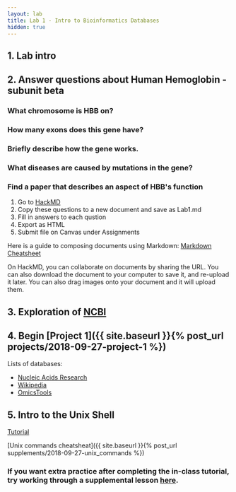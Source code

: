 ```yaml
---
layout: lab
title: Lab 1 - Intro to Bioinformatics Databases
hidden: true
---
```


## 1. Lab intro

## 2. Answer questions about Human Hemoglobin - subunit beta

### What chromosome is HBB on?
### How many exons does this gene have?
### Briefly describe how the gene works.
### What diseases are caused by mutations in the gene?
### Find a paper that describes an aspect of HBB's function

1. Go to [HackMD](https://hackmd.io/)
2. Copy these questions to a new document and save as Lab1.md
2. Fill in answers to each qustion
3. Export as HTML
3. Submit file on Canvas under Assignments

Here is a guide to composing documents using Markdown: [Markdown Cheatsheet](https://github.com/adam-p/markdown-here/wiki/Markdown-Cheatsheet)

On HackMD, you can collaborate on documents by sharing the URL. You can also download the document to your computer to save it, and re-upload it later. You can also drag images onto your document and it will upload them.


## 3. Exploration of [NCBI](https://www.ncbi.nlm.nih.gov/)

## 4. Begin [Project 1]({{ site.baseurl }}{% post_url projects/2018-09-27-project-1 %})
Lists of databases:

- [Nucleic Acids Research](https://academic.oup.com/nar/article/45/D1/D1/2770636/The-24th-annual-Nucleic-Acids-Research-database)
- [Wikipedia](https://en.wikipedia.org/wiki/List_of_biological_databases#DNA_Databases)
- [OmicsTools](https://omictools.com/)

## 5. Intro to the Unix Shell

[Tutorial](https://deruncie.github.io/shell-novice/)

[Unix commands cheatsheat]({{ site.baseurl }}{% post_url supplements/2018-09-27-unix_commands %})


### If you want extra practice after completing the in-class tutorial, try working through a supplemental lesson [here]({{site.baseurl}}/2018/09/27/command-line/).
